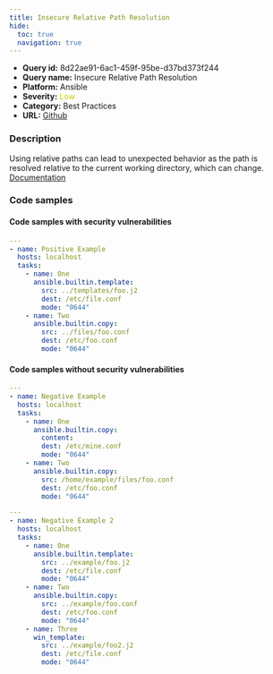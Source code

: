```yaml
---
title: Insecure Relative Path Resolution
hide:
  toc: true
  navigation: true
---
```


<style>
  .highlight .hll {
    background-color: #ff171742;
  }
  .md-content {
    max-width: 1100px;
    margin: 0 auto;
  }
</style>

-   **Query id:** 8d22ae91-6ac1-459f-95be-d37bd373f244
-   **Query name:** Insecure Relative Path Resolution
-   **Platform:** Ansible
-   **Severity:** <span style="color:#CC0">Low</span>
-   **Category:** Best Practices
-   **URL:** [Github](https://github.com/Checkmarx/kics/tree/master/assets/queries/ansible/general/insecure_relative_path_resolution)

### Description
Using relative paths can lead to unexpected behavior as the path is resolved relative to the current working directory, which can change.<br>
[Documentation](https://ansible.readthedocs.io/projects/lint/rules/no-relative-paths/)

### Code samples
#### Code samples with security vulnerabilities
```yaml title="Postitive test num. 1 - yaml file" hl_lines="12 7"
---
- name: Positive Example
  hosts: localhost
  tasks:
    - name: One
      ansible.builtin.template:
        src: ../templates/foo.j2
        dest: /etc/file.conf
        mode: "0644"
    - name: Two
      ansible.builtin.copy:
        src: ../files/foo.conf
        dest: /etc/foo.conf
        mode: "0644"
```


#### Code samples without security vulnerabilities
```yaml title="Negative test num. 1 - yaml file"
---
- name: Negative Example
  hosts: localhost
  tasks:
    - name: One
      ansible.builtin.copy:
        content:
        dest: /etc/mine.conf
        mode: "0644"
    - name: Two
      ansible.builtin.copy:
        src: /home/example/files/foo.conf
        dest: /etc/foo.conf
        mode: "0644"

---
- name: Negative Example 2
  hosts: localhost
  tasks:
    - name: One
      ansible.builtin.template:
        src: ../example/foo.j2
        dest: /etc/file.conf
        mode: "0644"
    - name: Two
      ansible.builtin.copy:
        src: ../example/foo.conf
        dest: /etc/foo.conf
        mode: "0644"
    - name: Three
      win_template:
        src: ../example/foo2.j2
        dest: /etc/file.conf
        mode: "0644"
```
